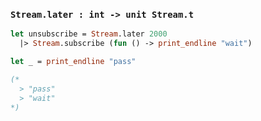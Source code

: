 ### `Stream.later : int -> unit Stream.t`

```ocaml
let unsubscribe = Stream.later 2000
  |> Stream.subscribe (fun () -> print_endline "wait")

let _ = print_endline "pass"

(*
  > "pass"
  > "wait"
*)
```